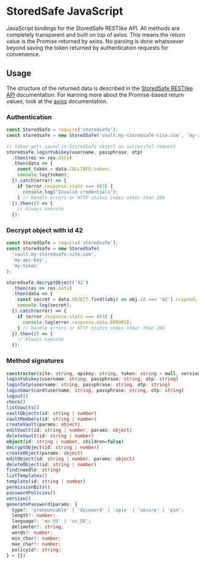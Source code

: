 # StoredSafe JavaScript
JavaScript bindings for the StoredSafe RESTlike API. All methods are completely transparent and built on top of axios. This means the return value is the Promise returned by axios. No parsing is done whatsoever beyond saving the token returned by authentication requests for convenience.

## Usage
The structure of the returned data is described in the [StoredSafe RESTlike API](https://developer.storedsafe.com) documentation.
For learning more about the Promise-based return values, look at the [axios](https://github.com/axios/axios) documentation.

### Authentication
```javascript
const StoredSafe = require('storedsafe');
const storedsafe = new StoredSafe('vault.my-storedsafe-site.com', 'my-api-key');

// token gets saved in StoredSafe object on successful request
storedsafe.loginYubikey(username, passphrase, otp)
  .then(res => res.data)
  .then(data => {
    const token = data.CALLINFO.token;
    console.log(token);
  }).catch(error) => {
    if (error.response.stats === 403) {
      console.log("Invalid credentials");
    } // Handle errors or HTTP status codes other than 200
  }).then(() => {
    // Always execute
  });
```

### Decrypt object with id 42
```javascript
const StoredSafe = require('storedsafe');
const storedsafe = new StoredSafe(
  'vault.my-storedsafe-site.com',
  'my-api-key',
  'my-token'
);

storedsafe.decryptObject('42')
  .then(res => res.data)
  .then(data => {
    const secret = data.OBJECT.find((obj) => obj.id === '42').crypted;
    console.log(secret);
  }).catch(error) => {
    if (error.response.stats === 403) {
      console.log(error.response.data.ERRORS);
    } // Handle errors or HTTP status codes other than 200
  }).then(() => {
    // Always execute
  });
```

### Method signatures
```typescript
constructor(site: string, apikey: string, token: string = null, version: string ='1.0')
loginYubikey(username: string, passphrase: string, otp: string)
loginTotp(username: string, passphrase: string, otp: string)
loginSmartcard(username: string, passphrase: string, otp: string)
logout()
check()
listVaults()
vaultObjects(id: string | number)
vaultMembers(id: string | number)
createVault(params: object)
editVault(id: string | number, params: object)
deleteVault(id: string | number)
object(id: string | number, children=false)
decryptObject(id: string | number)
createObject(params: object)
editObject(id: string | number, params: object)
deleteObject(id: string | number)
find(needle: string)
listTemplates()
template(id: string | number)
permissionBits()
passwordPolicies()
version()
generatePassword(params: {
  type?: 'pronouncable' | 'diceword' | 'opie' | 'secure' | 'pin';
  length?: number;
  language?: 'en_US' | 'sv_SE';
  delimeter?: string;
  words?: number;
  min_char?: number;
  max_char?: number;
  policyid?: string;
} = {})
```
